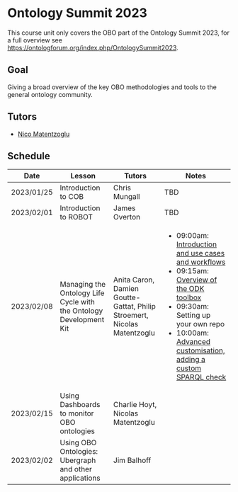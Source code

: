 # Ontology Summit 2023

This course unit only covers the OBO part of the Ontology Summit 2023, for a full overview see https://ontologforum.org/index.php/OntologySummit2023.

## Goal

Giving a broad overview of the key OBO methodologies and tools to the general ontology community.

## Tutors

- [Nico Matentzoglu](https://orcid.org/0000-0002-7356-1779)

## Schedule

| Date | Lesson | Tutors | Notes |
| ---- | ---- | ---- | ---- |
| 2023/01/25 | Introduction to COB | Chris Mungall | TBD |
| 2023/02/01 | Introduction to ROBOT | James Overton | TBD |
| 2023/02/08 | Managing the Ontology Life Cycle with the Ontology Development Kit  | Anita Caron, Damien Goutte-Gattat, Philip Stroemert, Nicolas Matentzoglu | <ul><li>09:00am: [Introduction and use cases and workflows](https://docs.google.com/presentation/d/1dN66zlX32a_WBYxpMPqk_43RGEZv5s0A8avxVOths0I/edit#slide=id.g14b555591c2_0_57)</li><li>09:15am: <a href="https://docs.google.com/presentation/d/1QkRKjvyJzHOsg0_JWPGFyLgGeT-sGYH6EeYjxTsmCmc/edit?usp=sharing">Overview of the ODK toolbox</a></li><li>09:30am: Setting up your own repo</li><li>10:00am: [Advanced customisation, adding a custom SPARQL check](https://oboacademy.github.io/obook/tutorial/custom-qc/)</li><ul>
| 2023/02/15 | Using Dashboards to monitor OBO ontologies | Charlie Hoyt, Nicolas Matentzoglu |
| 2023/02/02 | Using OBO Ontologies: Ubergraph and other applications | Jim Balhoff |

